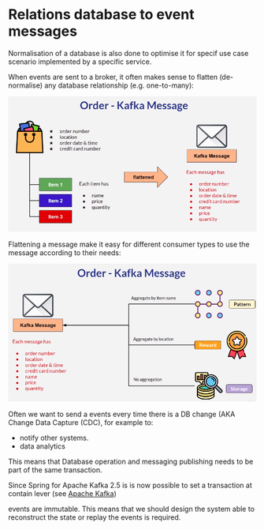 # Relations database to event messages

Normalisation of a database is also done to optimise it for specif use case scenario implemented by a specific service.

When events are sent to a broker, it often makes sense to flatten (de-normalise) any database relationship (e.g. one-to-many):

![](<../../../.gitbook/assets/image (8) (1) (1) (1) (1) (1) (1).png>)

Flattening a message make it easy for different consumer types to use the message according to their needs:

![](<../../../.gitbook/assets/image (3) (1) (1) (1) (1) (1) (1) (1) (1).png>)

Often we want to send a events every time there is a DB change (AKA Change Data Capture (CDC), for example to:

* notify other systems.
* data analytics

This means that Database operation and messaging publishing needs to be part of the same transaction.

Since Spring for Apache Kafka 2.5 is is now possible to set a transaction at contain lever (see [Apache Kafka](../../technologies/kafka.md))

events are immutable. This means that we should design the system able to reconstruct the state or replay the events is required.
